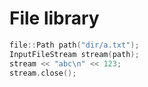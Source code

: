 # File library

```cpp
file::Path path("dir/a.txt");
InputFileStream stream(path);
stream << "abc\n" << 123;
stream.close();
```